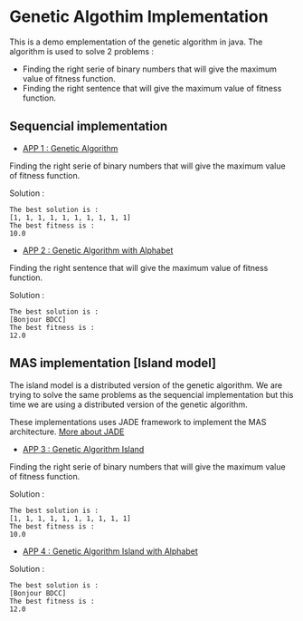 # Genetic Algothim Implementation 

This is a demo emplementation of the genetic algorithm in java. The algorithm is used to solve 2 problems :
- Finding the right serie of binary numbers that will give the maximum value of fitness function.
- Finding the right sentence that will give the maximum value of fitness function.

## Sequencial implementation
- [APP 1 : Genetic Algorithm](./APP1-GeneticAlgorithm/)

Finding the right serie of binary numbers that will give the maximum value of fitness function. 

Solution : 
```
The best solution is : 
[1, 1, 1, 1, 1, 1, 1, 1, 1, 1]
The best fitness is :
10.0
```

- [APP 2 : Genetic Algorithm with Alphabet](./APP2-GeneticAlgorithm%20-Alphabet/)

Finding the right sentence that will give the maximum value of fitness function.

Solution : 
```
The best solution is :
[Bonjour BDCC]
The best fitness is :
12.0
```

## MAS implementation [Island model]

The island model is a distributed version of the genetic algorithm. 
We are trying to solve the same problems as the sequencial implementation but this time we are using a distributed version of the genetic algorithm.

These implementations uses JADE framework to implement the MAS architecture. 
[More about JADE](http://jade.tilab.com/)

- [APP 3 : Genetic Algorithm Island](./APP3-GeneticAlgorithmIsland/)

Finding the right serie of binary numbers that will give the maximum value of fitness function.

Solution : 
```
The best solution is : 
[1, 1, 1, 1, 1, 1, 1, 1, 1, 1]
The best fitness is :
10.0
```

- [APP 4 : Genetic Algorithm Island with Alphabet](./APP4-GeneticAlgorithmIsland%20-%20Alphabet/)

Solution : 
```
The best solution is :
[Bonjour BDCC]
The best fitness is :
12.0
```



